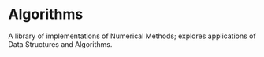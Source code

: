 # Algorithms
A library of implementations of Numerical Methods; explores applications of Data Structures and Algorithms.
